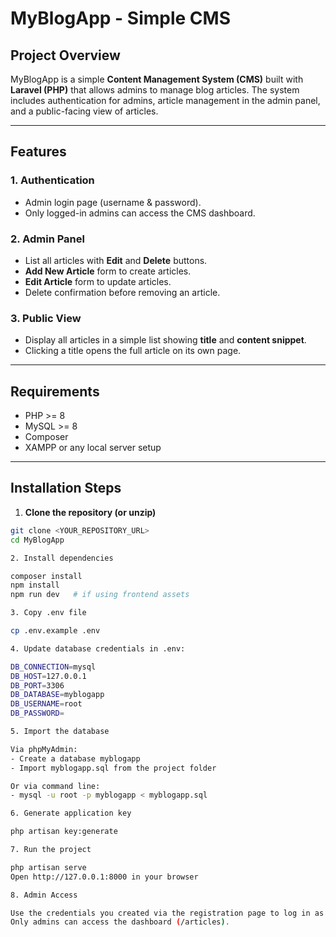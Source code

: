 # MyBlogApp - Simple CMS

## Project Overview
MyBlogApp is a simple **Content Management System (CMS)** built with **Laravel (PHP)** that allows admins to manage blog articles. The system includes authentication for admins, article management in the admin panel, and a public-facing view of articles.

---

## Features

### 1. Authentication
- Admin login page (username & password).  
- Only logged-in admins can access the CMS dashboard.

### 2. Admin Panel
- List all articles with **Edit** and **Delete** buttons.  
- **Add New Article** form to create articles.  
- **Edit Article** form to update articles.  
- Delete confirmation before removing an article.

### 3. Public View
- Display all articles in a simple list showing **title** and **content snippet**.  
- Clicking a title opens the full article on its own page.

---

## Requirements
- PHP >= 8  
- MySQL >= 8  
- Composer  
- XAMPP or any local server setup  

---

## Installation Steps

1. **Clone the repository (or unzip)**

```bash
git clone <YOUR_REPOSITORY_URL>
cd MyBlogApp

2. Install dependencies

composer install
npm install
npm run dev   # if using frontend assets

3. Copy .env file

cp .env.example .env

4. Update database credentials in .env:

DB_CONNECTION=mysql
DB_HOST=127.0.0.1
DB_PORT=3306
DB_DATABASE=myblogapp
DB_USERNAME=root
DB_PASSWORD=

5. Import the database

Via phpMyAdmin:
- Create a database myblogapp
- Import myblogapp.sql from the project folder

Or via command line:
- mysql -u root -p myblogapp < myblogapp.sql

6. Generate application key

php artisan key:generate

7. Run the project

php artisan serve
Open http://127.0.0.1:8000 in your browser

8. Admin Access

Use the credentials you created via the registration page to log in as an admin.
Only admins can access the dashboard (/articles).
